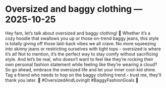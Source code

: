 # Oversized and baggy clothing — 2025-10-25

Hey fam, let’s talk about oversized and baggy clothing! 🙌 Whether it’s a cozy hoodie that swallows you up or those on-trend baggy jeans, this style is totally giving off those laid-back vibes we all crave. No more squeezing into skinny jeans or restricting ourselves with tight tops - oversized is where it’s at! Not to mention, it’s the perfect way to stay comfy without sacrificing style. And let’s be real, who doesn’t want to feel like they’re rocking their own personal fashion statement while feeling like they’re wearing a cloud? So go ahead, embrace the oversized life and let your inner cool-kid shine. Tag a friend who needs to hop on the baggy clothing trend - trust me, they’ll thank you later. 🌟 #OversizedAndLovingIt #BaggyFashionGoals 🤘